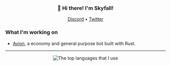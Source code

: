 <h3 align="center">👋 Hi there! I'm Skyfall!</h3>
<p align="center">
  <a href="https://github.com/SkyfallWasTaken/SkyfallWasTaken/blob/main/DISCORD.md">Discord</a> •
  <a href="https://twitter.com/SkyfallGGs">Twitter</a>
</p>

### What I'm working on
- [Avion](https://github.com/SkyfallWasTaken/avion-bot), a economy and general purpose bot built with Rust.

---

<div align="center">
  <img src="https://github-readme-stats.vercel.app/api/top-langs/?username=skyfallwastaken&theme=tokyonight&layout=compact&hide=vue,css,html,ejs" alt="The top languages that I use"/>
</div>
